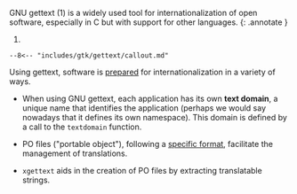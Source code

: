 GNU gettext (1) is a widely used tool for internationalization of open software, especially in C but with support for other languages.
{: .annotate }

1.  

    --8<-- "includes/gtk/gettext/callout.md"

Using gettext, software is [prepared](https://www.gnu.org/software/gettext/manual/html_node/Sources.html) for internationalization in a variety of ways.

-   When using GNU gettext, each application has its own **text domain**, a unique name that identifies the application (perhaps we would say nowadays that it defines its own namespace).
    This domain is defined by a call to the `textdomain` function.

-   PO files ("portable object"), following a [specific format](https://www.gnu.org/software/gettext/manual/html_node/PO-Files.html), facilitate the management of translations.

-   `xgettext` aids in the creation of PO files by extracting translatable strings.

